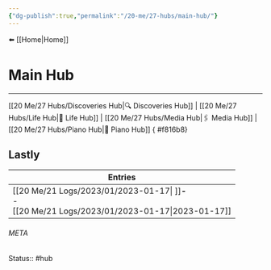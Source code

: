 ```yaml
---
{"dg-publish":true,"permalink":"/20-me/27-hubs/main-hub/"}
---
```


⬅️ [[Home\|Home]]

# Main Hub
---
[[20 Me/27 Hubs/Discoveries Hub\|🔍 Discoveries Hub]] | [[20 Me/27 Hubs/Life Hub\|💖 Life Hub]] | [[20 Me/27 Hubs/Media Hub\|🖇️ Media Hub]] | [[20 Me/27 Hubs/Piano Hub\|🎹 Piano Hub]]
{ #f816b8}


## Lastly
| Entries                                                                                                                    |
| -------------------------------------------------------------------------------------------------------------------------- |
| [[20 Me/21 Logs/2023/01/2023-01-17\| ]]<strong>\-</strong><br>\-<br>[[20 Me/21 Logs/2023/01/2023-01-17\|2023-01-17]] |





###### META
Status:: #hub
